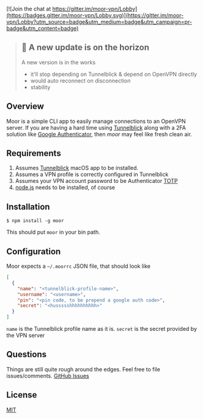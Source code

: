 [![Join the chat at https://gitter.im/moor-vpn/Lobby](https://badges.gitter.im/moor-vpn/Lobby.svg)](https://gitter.im/moor-vpn/Lobby?utm_source=badge&utm_medium=badge&utm_campaign=pr-badge&utm_content=badge)

> ## :tada: A new update is on the horizon
> A new version is in the works
> * it'll stop depending on Tunnelblick & depend on OpenVPN directly
> * would auto reconnect on disconnection
> * stability

## Overview
Moor is a simple CLI app to easily manage connections to an OpenVPN server. If you are having a hard time using [Tunnelblick](https://tunnelblick.net/) along with a 2FA solution like [Google Authenticator](https://en.wikipedia.org/wiki/Google_Authenticator), then *moor* may feel like fresh clean air.

## Requirements

1. Assumes [Tunnelblick](https://tunnelblick.net/) macOS app to be installed.
2. Assumes a VPN profile is correctly configured in Tunnelblick
3. Assumes your VPN account password to be Authenticator [TOTP](https://tools.ietf.org/html/rfc6238)
4. [node.js](https://nodejs.org/en/) needs to be installed, of course

## Installation

```
$ npm install -g moor
```

This should put `moor` in your bin path.

## Configuration

Moor expects a `~/.moorrc` JSON file, that should look like

```json
[
  {
    "name": "<tunnelblick-profile-name>",
    "username": "<username>",
    "pin": "<pin code, to be prepend a google auth code>",
    "secret": "<hussssshhhhhhhhhh>"
  }
]
```

`name` is the Tunnelblick profile name as it is. `secret` is the secret provided by the VPN server

## Questions

Things are still quite rough around the edges. Feel free to file issues/comments.
[GitHub Issues](https://github.com/detj/moor/issues/new)

## License
  [MIT](LICENSE)
